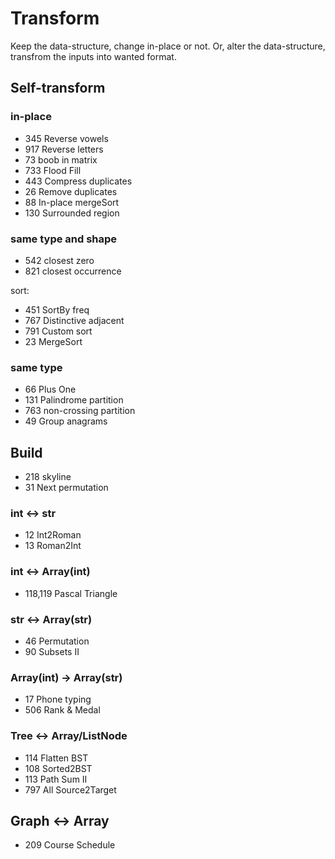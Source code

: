 # Transform
Keep the data-structure, change in-place or not. Or, alter the data-structure, transfrom the inputs into wanted format. 

## Self-transform

### in-place
- 345	Reverse vowels
- 917	Reverse letters
- 73	boob in matrix
- 733	Flood Fill
- 443	Compress duplicates
- 26	Remove duplicates
- 88	In-place mergeSort
- 130   Surrounded region

### same type and shape
- 542 closest zero
- 821 closest occurrence

sort: 
- 451 SortBy freq
- 767 Distinctive adjacent
- 791 Custom sort
- 23 MergeSort

### same type
- 66 Plus One
- 131 Palindrome partition
- 763 non-crossing partition
- 49 Group anagrams

## Build

- 218 skyline
- 31 Next permutation

### int <-> str
- 12 Int2Roman
- 13 Roman2Int

### int <-> Array(int)
- 118,119 Pascal Triangle

### str <-> Array(str)
- 46 Permutation
- 90 Subsets II

### Array(int) -> Array(str)
- 17 Phone typing
- 506 Rank & Medal

### Tree <-> Array/ListNode
- 114 Flatten BST
- 108 Sorted2BST
- 113 Path Sum II
- 797 All Source2Target

## Graph <-> Array
- 209 Course Schedule
